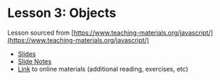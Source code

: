# Lesson 3: Objects

Lesson sourced from [https://www.teaching-materials.org/javascript/](https://www.teaching-materials.org/javascript/)

- [Slides](slides)<br>
- [Slide Notes](slide-notes.md)<br>
- [Link](https://www.teaching-materials.org/javascript/#lesson1) to online materials (additional reading, exercises, etc)